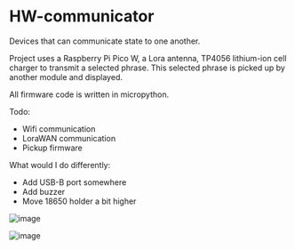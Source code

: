 # HW-communicator
Devices that can communicate state to one another. 

Project uses a Raspberry Pi Pico W, a Lora antenna, TP4056 lithium-ion cell charger to transmit a selected phrase.
This selected phrase is picked up by another module and displayed.

All firmware code is written in micropython. 

Todo: 
 * Wifi communication
 * LoraWAN communication
 * Pickup firmware
 
What would I do differently:
 * Add USB-B port somewhere
 * Add buzzer
 * Move 18650 holder a bit higher

![image](https://user-images.githubusercontent.com/5075692/201542757-7d43ad72-1cb2-43f3-b3a3-20a2359bc84f.png)

![image](https://user-images.githubusercontent.com/5075692/201542775-85ff16d2-0895-46aa-b6d9-9a41aa38cd03.png)
